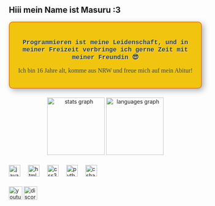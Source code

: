 
<h2 align="left">        Hiii mein Name ist Masuru :3 </h2>
<div style="background-color: #f1c40f; padding: 20px; border-radius: 10px; border: 2px solid #e67e22; max-width: 600px; box-shadow: 5px 5px 15px rgba(0, 0, 0, 0.3);">
    <h3 style="font-family: 'Courier New', Courier, monospace; color: #2c3e50; text-shadow: 1px 1px #ecf0f1; text-align: center;">
        Programmieren ist meine Leidenschaft, und in meiner Freizeit verbringe ich gerne Zeit mit meiner Freundin 😎
    </h3>
    <p style="font-family: Georgia, serif; color: #34495e; font-size: 16px; text-align: center; margin-top: 10px;">
        Ich bin 16 Jahre alt, komme aus NRW und freue mich auf mein Abitur!
    </p>
</div>




###

<div align="center">
  <img src="https://github-readme-stats.vercel.app/api?username=masuxru&hide_title=false&hide_rank=false&show_icons=true&include_all_commits=true&count_private=true&disable_animations=false&theme=dracula&locale=en&hide_border=false" height="150" alt="stats graph"  />
  <img src="https://github-readme-stats.vercel.app/api/top-langs?username=masuxru&locale=en&hide_title=false&layout=compact&card_width=320&langs_count=5&theme=dracula&hide_border=false" height="150" alt="languages graph"  />
</div>

###




###

<div align="left">
  <img src="https://cdn.jsdelivr.net/gh/devicons/devicon/icons/javascript/javascript-original.svg" height="30" alt="javascript logo"  />
  <img width="12" />
  <img src="https://cdn.jsdelivr.net/gh/devicons/devicon/icons/html5/html5-original.svg" height="30" alt="html5 logo"  />
  <img width="12" />
  <img src="https://cdn.jsdelivr.net/gh/devicons/devicon/icons/css3/css3-original.svg" height="30" alt="css3 logo"  />
  <img width="12" />
  <img src="https://cdn.jsdelivr.net/gh/devicons/devicon/icons/python/python-original.svg" height="30" alt="python logo"  />
  <img width="12" />
  <img src="https://cdn.jsdelivr.net/gh/devicons/devicon/icons/csharp/csharp-original.svg" height="30" alt="csharp logo"  />
</div>

###
<div align="left">
  <img src="https://img.shields.io/static/v1?message=Youtube&logo=youtube&label=&color=FF0000&logoColor=white&labelColor=&style=for-the-badge" height="35" alt="youtube logo"  />
  <img src="https://img.shields.io/static/v1?message=Discord&logo=discord&label=&color=7289DA&logoColor=white&labelColor=&style=for-the-badge" height="35" alt="discord logo"  />
</div>


<br clear="both">



###

